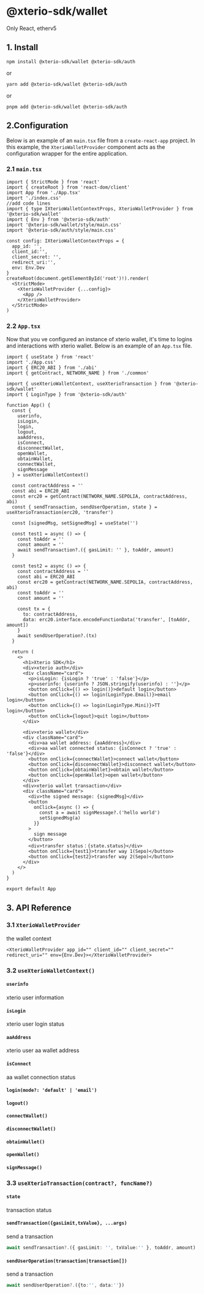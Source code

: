 # @xterio-sdk/wallet 
Only React, etherv5

## 1. Install
`npm install @xterio-sdk/wallet @xterio-sdk/auth`

or

`yarn add @xterio-sdk/wallet @xterio-sdk/auth`

or

`pnpm add @xterio-sdk/wallet @xterio-sdk/auth` 

## 2.Configuration

Below is an example of an `main.tsx` file from a `create-react-app` project. In this example, the `XterioWalletProvider` component acts as the configuration wrapper for the entire application.


### 2.1 `main.tsx`
```tsx
import { StrictMode } from 'react'
import { createRoot } from 'react-dom/client'
import App from './App.tsx'
import './index.css'
//add code lines
import { type IXterioWalletContextProps, XterioWalletProvider } from '@xterio-sdk/wallet'
import { Env } from '@xterio-sdk/auth'
import '@xterio-sdk/wallet/style/main.css'
import '@xterio-sdk/auth/style/main.css'

const config: IXterioWalletContextProps = {
  app_id: '',
  client_id:'',
  client_secret: '',
  redirect_uri:'',
  env: Env.Dev
}
createRoot(document.getElementById('root')!).render(
  <StrictMode>
    <XterioWalletProvider {...config}>
      <App />
    </XterioWalletProvider>
  </StrictMode>
)
```

### 2.2 `App.tsx`
Now that you ve configured an instance of xterio wallet, it's time to logins and interactions with xterio wallet.
Below is an example of an `App.tsx` file.

```tsx
import { useState } from 'react'
import './App.css'
import { ERC20_ABI } from './abi'
import { getContract, NETWORK_NAME } from './common'

import { useXterioWalletContext, useXterioTransaction } from '@xterio-sdk/wallet'
import { LoginType } from '@xterio-sdk/auth'

function App() {
  const {
    userinfo,
    isLogin,
    login,
    logout,
    aaAddress,
    isConnect,
    disconnectWallet,
    openWallet,
    obtainWallet,
    connectWallet,
    signMessage
  } = useXterioWalletContext()

  const contractAddress = ''
  const abi = ERC20_ABI
  const erc20 = getContract(NETWORK_NAME.SEPOLIA, contractAddress, abi)
  const { sendTransaction, sendUserOperation, state } = useXterioTransaction(erc20, 'transfer')

  const [signedMsg, setSignedMsg] = useState('')

  const test1 = async () => {
    const toAddr = ''
    const amount = ''
    await sendTransaction?.({ gasLimit: '' }, toAddr, amount)
  }

  const test2 = async () => {
    const contractAddress = ''
    const abi = ERC20_ABI
    const erc20 = getContract(NETWORK_NAME.SEPOLIA, contractAddress, abi)
    const toAddr = ''
    const amount = ''

    const tx = {
      to: contractAddress,
      data: erc20.interface.encodeFunctionData('transfer', [toAddr, amount])
    }
    await sendUserOperation?.(tx)
  }

  return (
    <>
      <h1>Xterio SDK</h1>
      <div>xterio auth</div>
      <div className="card">
        <p>isLogin: {isLogin ? 'true' : 'false'}</p>
        <p>userinfo: {userinfo ? JSON.stringify(userinfo) : ''}</p>
        <button onClick={() => login()}>default login</button>
        <button onClick={() => login(LoginType.Email)}>email login</button>
        <button onClick={() => login(LoginType.Mini)}>TT login</button>
        <button onClick={logout}>quit login</button>
      </div>

      <div>xterio wallet</div>
      <div className="card">
        <div>aa wallet address: {aaAddress}</div>
        <div>aa wallet connected status: {isConnect ? 'true' : 'false'}</div>
        <button onClick={connectWallet}>connect wallet</button>
        <button onClick={disconnectWallet}>disconnect wallet</button>
        <button onClick={obtainWallet}>obtain wallet</button>
        <button onClick={openWallet}>open wallet</button>
      </div>
      <div>xterio wallet transaction</div>
      <div className="card">
        <div>the signed message: {signedMsg}</div>
        <button
          onClick={async () => {
            const a = await signMessage?.('hello world')
            setSignedMsg(a)
          }}
        >
          sign message
        </button>
        <div>transfer status：{state.status}</div>
        <button onClick={test1}>transfer way 1(Sepo)</button>
        <button onClick={test2}>transfer way 2(Sepo)</button>
      </div>
    </>
  )
}

export default App

```


## 3. API Reference

### 3.1 `XterioWalletProvider`
the wallet context
```tsx
<XterioWalletProvider app_id="" client_id="" client_secret="" redirect_uri="" env={Env.Dev}></XterioWalletProvider>
```

### 3.2 `useXterioWalletContext()`

#### `userinfo`
xterio user information

#### `isLogin`
xterio user login status

#### `aaAddress`
xterio user aa wallet address

#### `isConnect`
aa wallet connection status

#### `login(mode?: 'default' | 'email')`

#### `logout()`

#### `connectWallet()`

#### `disconnectWallet()`

#### `obtainWallet()`

#### `openWallet()`

#### `signMessage()`

### 3.3 `useXterioTransaction(contract?, funcName?)`

#### `state`
transaction status

#### `sendTransaction({gasLimit,txValue}, ...args)`
send a transaction

```ts
await sendTransaction?.({ gasLimit: '', txValue:'' }, toAddr, amount)
```

#### `sendUserOperation(transaction|transaction[])`
send a transaction

```ts
await sendUserOperation?.({to:'', data:''})
```